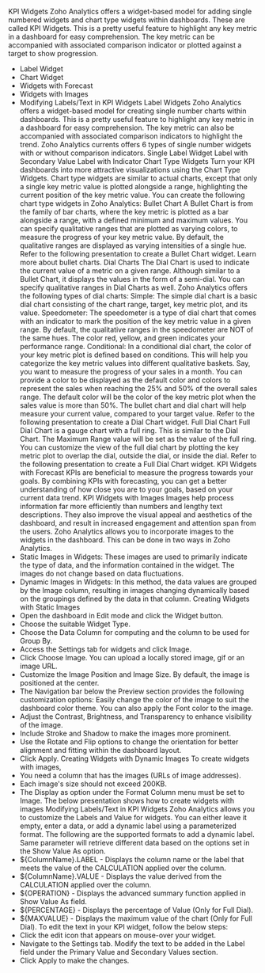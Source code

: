 KPI Widgets
Zoho Analytics offers a widget-based model for adding single numbered widgets and chart type widgets within dashboards. These are called KPI Widgets. This is a pretty useful feature to highlight any key metric in a dashboard for easy comprehension. The key metric can be accompanied with associated comparison indicator or plotted against a target to show progression.
- Label Widget
- Chart Widget
- Widgets with Forecast
- Widgets with Images
- Modifying Labels/Text in KPI Widgets
Label Widgets
Zoho Analytics offers a widget-based model for creating single number charts within dashboards. This is a pretty useful feature to highlight any key metric in a dashboard for easy comprehension. The key metric can also be accompanied with associated comparison indicators to highlight the trend. Zoho Analytics currents offers 6 types of single number widgets with or without comparison indicators.
Single Label Widget
Label with Secondary Value
Label with Indicator
Chart Type Widgets
Turn your KPI dashboards into more attractive visualizations using the Chart Type Widgets. Chart type widgets are similar to actual charts, except that only a single key metric value is plotted alongside a range, highlighting the current position of the key metric value.
You can create the following chart type widgets in Zoho Analytics:
Bullet Chart
A Bullet Chart is from the family of bar charts, where the key metric is plotted as a bar alongside a range, with a defined minimum and maximum values. You can specify qualitative ranges that are plotted as varying colors, to measure the progress of your key metric value. By default, the qualitative ranges are displayed as varying intensities of a single hue.
Refer to the following presentation to create a Bullet Chart widget.
Learn more about bullet charts.
Dial Charts
The Dial Chart is used to indicate the current value of a metric on a given range. Although similar to a Bullet Chart, it displays the values in the form of a semi-dial. You can specify qualitative ranges in Dial Charts as well.
Zoho Analytics offers the following types of dial charts:
Simple: The simple dial chart is a basic dial chart consisting of the chart range, target, key metric plot, and its value.
Speedometer: The speedometer is a type of dial chart that comes with an indicator to mark the position of the key metric value in a given range. By default, the qualitative ranges in the speedometer are NOT of the same hues. The color red, yellow, and green indicates your performance range.
Conditional: In a conditional dial chart, the color of your key metric plot is defined based on conditions. This will help you categorize the key metric values into different qualitative baskets.
Say, you want to measure the progress of your sales in a month. You can provide a color to be displayed as the default color and colors to represent the sales when reaching the 25% and 50% of the overall sales range. The default color will be the color of the key metric plot when the sales value is more than 50%.
The bullet chart and dial chart will help measure your current value, compared to your target value.
Refer to the following presentation to create a Dial Chart widget.
Full Dial Chart
Full Dial Chart is a gauge chart with a full ring. This is similar to the Dial Chart. The Maximum Range value will be set as the value of the full ring.
You can customize the view of the full dial chart by plotting the key metric plot to overlap the dial, outside the dial, or inside the dial.
Refer to the following presentation to create a Full Dial Chart widget.
KPI Widgets with Forecast
KPIs are beneficial to measure the progress towards your goals. By combining KPIs with forecasting, you can get a better understanding of how close you are to your goals, based on your current data trend.
KPI Widgets with Images
Images help process information far more efficiently than numbers and lengthy text descriptions. They also improve the visual appeal and aesthetics of the dashboard, and result in increased engagement and attention span from the users.
Zoho Analytics allows you to incorporate images to the widgets in the dashboard. This can be done in two ways in Zoho Analytics.
- Static Images in Widgets: These images are used to primarily indicate the type of data, and the information contained in the widget. The images do not change based on data fluctuations.
- Dynamic Images in Widgets: In this method, the data values are grouped by the Image column, resulting in images changing dynamically based on the groupings defined by the data in that column.
Creating Widgets with Static Images
- Open the dashboard in Edit mode and click the Widget button.
- Choose the suitable Widget Type.
- Choose the Data Column for computing and the column to be used for Group By.
- Access the Settings tab for widgets and click Image.
- Click Choose Image. You can upload a locally stored image, gif or an image URL.
- Customize the Image Position and Image Size. By default, the image is positioned at the center.
- The Navigation bar below the Preview section provides the following customization options:
Easily change the color of the image to suit the dashboard color theme. You can also apply the Font color to the image.
- Adjust the Contrast, Brightness, and Transparency to enhance visibility of the image.
- Include Stroke and Shadow to make the images more prominent.
- Use the Rotate and Flip options to change the orientation for better alignment and fitting within the dashboard layout.
- Click Apply.
Creating Widgets with Dynamic Images
To create widgets with images,
- You need a column that has the images (URLs of image addresses).
- Each image's size should not exceed 200KB.
- The Display as option under the Format Column menu must be set to Image.
The below presentation shows how to create widgets with images
Modifying Labels/Text in KPI Widgets
Zoho Analytics allows you to customize the Labels and Value for widgets. You can either leave it empty, enter a data, or add a dynamic label using a parameterized format. The following are the supported formats to add a dynamic label. Same parameter will retrieve different data based on the options set in the Show Value As option.
- ${ColumnName}.LABEL - Displays the column name or the label that meets the value of the CALCULATION applied over the column.
- ${ColumnName}.VALUE - Displays the value derived from the CALCULATION applied over the column.
- ${OPERATION} - Displays the advanced summary function applied in Show Value As field.
- ${PERCENTAGE} - Displays the percentage of Value (Only for Full Dial).
- ${MAXVALUE} - Displays the maximum value of the chart (Only for Full Dial).
To edit the text in your KPI widget, follow the below steps:
- Click the edit icon that appears on mouse-over your widget.
- Navigate to the Settings tab. Modify the text to be added in the Label field under the Primary Value and Secondary Values section.
- Click Apply to make the changes.